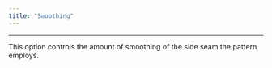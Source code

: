 ```yaml
---
title: "Smoothing"
---
```


***

This option controls the amount of smoothing of the side seam the pattern employs.




